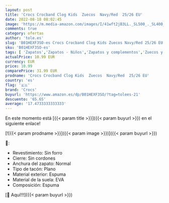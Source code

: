 ```yaml
---
layout: post
title: 'Crocs Crocband Clog Kids  Zuecos  Navy/Red  25/26 EU'
date: 2022-08-18 08:02:45
image: 'https://m.media-amazon.com/images/I/41wft2jB3LL._SL500_._SL400_.jpg'
comments: true
category: ofertas
author: 'tole.es'
slug: 'B01HEXF3SO-es Crocs Crocband Clog Kids Zuecos Navy/Red 25/26 EU'
sku: 'B01HEXF3SO-es'
tags: [ 'Zapatos','Zapatos - Niños','Zapatos y complementos','Zuecos y mules para niño','crocs','zuecos','🇪🇸', ]
actualPrice: 10.99 EUR
currency: EUR
price: 10.99
comparePrice: 31.99 EUR
prodname: 'Crocs Crocband Clog Kids  Zuecos  Navy/Red  25/26 EU'
country: 'es'
flag: '🇪🇸'
brand: 'Crocs'
buyurl: 'https://www.amazon.es/dp/B01HEXF3SO/?tag=tolees-21'
descuento: '65.65'
average: '17.4733333333333'
---
```


En este momento está [{{< param title >}}]({{< param buyurl >}}) en el siguiente enlace!

[![{{< param prodname >}}]({{< param image >}})]({{< param buyurl >}})

🔎:

- Revestimiento: Sin forro
- Cierre: Sin cordones
- Anchura del zapato: Normal
- Tipo de tacón: Plano
- Material exterior: Espuma
- Material de la suela: EVA
- Composición: Espuma

[🛒 Aquí!!!]({{< param buyurl >}})
